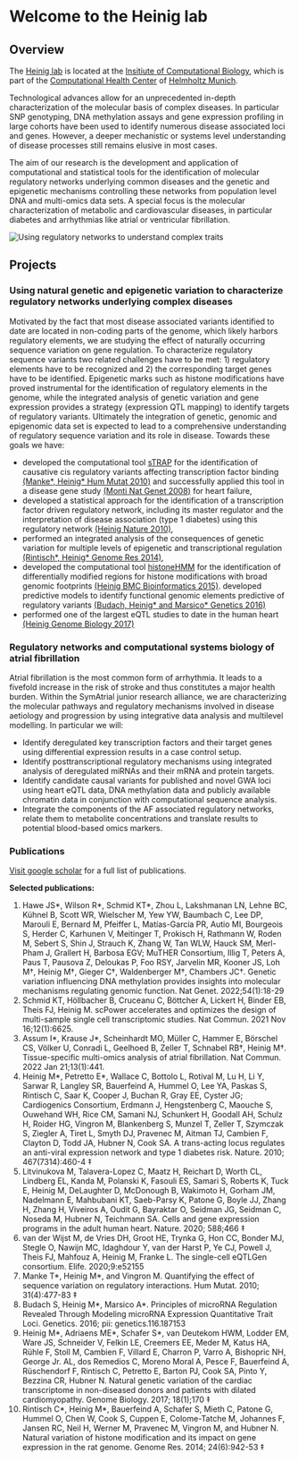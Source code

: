 # Welcome to the Heinig lab

## Overview

The [Heinig lab](https://www.helmholtz-munich.de/icb/research/groups/genetic-and-epigenetic-gene-regulation/projects/index.html) is located at the [Insitiute of Computational Biology](https://comp.bio), which is part of the [Computational Health Center](https://www.helmholtz-munich.de/computational-health-center/) of [Helmholtz Munich](https://www.helmholtz-munich.de/).

Technological advances allow for an unprecedented in-depth characterization of the molecular basis of complex diseases. In particular SNP genotyping, DNA methylation assays and gene expression profiling in large cohorts have been used to identify numerous disease associated loci and genes. However, a deeper mechanistic or systems level understanding of disease processes still remains elusive in most cases.

The aim of our research is the development and application of computational and statistical tools for the identification of molecular regulatory networks underlying common diseases and the genetic and epigenetic mechanisms controlling these networks from population level DNA and multi-omics data sets. A special focus is the molecular characterization of metabolic and cardiovascular diseases, in particular diabetes and arrhythmias like atrial or ventricular fibrillation.

![Using regulatory networks to understand complex traits](https://www.helmholtz-munich.de/fileadmin/ICB/Genetic_and_Epigenetic_Gene_Regulation/group_scheme_crop.png)

## Projects

### Using natural genetic and epigenetic variation to characterize regulatory networks underlying complex diseases

Motivated by the fact that most disease associated variants identified to date are located in non-coding parts of the genome, which likely harbors regulatory elements, we are studying the effect of naturally occurring sequence variation on gene regulation. To characterize regulatory sequence variants two related challenges have to be met: 1) regulatory elements have to be recognized and 2) the corresponding target genes have to be identified. Epigenetic marks such as histone modifications have proved instrumental for the identification of regulatory elements in the genome, while the integrated analysis of genetic variation and gene expression provides a strategy (expression QTL mapping) to identify targets of regulatory variants. Ultimately the integration of genetic, genomic and epigenomic data set is expected to lead to a comprehensive understanding of regulatory sequence variation and its role in disease. Towards these goals we have:

- developed the computational tool [sTRAP](http://trap.molgen.mpg.de/cgi-bin/home.cgi) for the identification of causative cis regulatory variants affecting transcription factor binding [(Manke*, Heinig* Hum Mutat 2010)](https://pubmed.ncbi.nlm.nih.gov/20127973/) and successfully applied this tool in a disease gene study [(Monti Nat Genet 2008)](https://pubmed.ncbi.nlm.nih.gov/18443590/) for heart failure,
- developed a statistical approach for the identification of a transcription factor driven regulatory network, including its master regulator and the interpretation of disease association (type 1 diabetes) using this regulatory network [(Heinig Nature 2010)](https://pubmed.ncbi.nlm.nih.gov/20827270/),
- performed an integrated analysis of the consequences of genetic variation for multiple levels of epigenetic and transcriptional regulation [(Rintisch*, Heinig* Genome Res 2014)](https://pubmed.ncbi.nlm.nih.gov/24793478/),
- developed the computational tool [histoneHMM](https://github.com/matthiasheinig/histoneHMM) for the identification of differentially modified regions for histone modifications with broad genomic footprints [(Heinig BMC Bioinformatics 2015)](https://pubmed.ncbi.nlm.nih.gov/25884684/).
 developed predictive models to identify functional genomic elements predictive of regulatory variants [(Budach, Heinig* and Marsico* Genetics 2016)](https://academic.oup.com/genetics/article/203/4/1629/6065860)
- performed one of the largest eQTL studies to date in the human heart [(Heinig Genome Biology 2017)](https://genomebiology.biomedcentral.com/articles/10.1186/s13059-017-1286-z)

### Regulatory networks and computational systems biology of atrial fibrillation

Atrial fibrillation is the most common form of arrhythmia. It leads to a fivefold increase in the risk of stroke and thus constitutes a major health burden. Within the SymAtrial junior research alliance, we are characterizing the molecular pathways and regulatory mechanisms involved in disease aetiology and progression by using integrative data analysis and multilevel modelling. In particular we will:

- Identify deregulated key transcription factors and their target genes using differential expression results in a case control setup.
- Identify posttranscriptional regulatory mechanisms using integrated analysis of deregulated miRNAs and their mRNA and protein targets. 
- Identify candidate causal variants for published and novel GWA loci using heart eQTL data, DNA methylation data and publicly available chromatin data in conjunction with computational sequence analysis.
- Integrate the components of the AF associated regulatory networks, relate them to metabolite concentrations and translate results to potential blood-based omics markers.

### Publications

[Visit google scholar](https://scholar.google.com/citations?user=Is48SCoAAAAJ&hl=en) for a full list of publications.

**Selected publications:**
1. Hawe JS*, Wilson R*, Schmid KT*, Zhou L, Lakshmanan LN, Lehne BC, Kühnel B, Scott WR, Wielscher M, Yew YW, Baumbach C, Lee DP, Marouli E, Bernard M, Pfeiffer L, Matías-García PR, Autio MI, Bourgeois S, Herder C, Karhunen V, Meitinger T, Prokisch H, Rathmann W, Roden M, Sebert S, Shin J, Strauch K, Zhang W, Tan WLW, Hauck SM, Merl-Pham J, Grallert H, Barbosa EGV; MuTHER Consortium, Illig T, Peters A, Paus T, Pausova Z, Deloukas P, Foo RSY, Jarvelin MR, Kooner JS, Loh M†, Heinig M†, Gieger C†, Waldenberger M†, Chambers JC†. Genetic variation influencing DNA methylation provides insights into molecular mechanisms regulating genomic function. Nat Genet. 2022;54(1):18-29
2. Schmid KT, Höllbacher B, Cruceanu C, Böttcher A, Lickert H, Binder EB, Theis FJ, Heinig M. scPower accelerates and optimizes the design of multi-sample single cell transcriptomic studies. Nat Commun. 2021 Nov 16;12(1):6625.
3. Assum I*, Krause J*, Scheinhardt MO, Müller C, Hammer E, Börschel CS, Völker U, Conradi L, Geelhoed B, Zeller T, Schnabel RB†, Heinig M†. Tissue-specific multi-omics analysis of atrial fibrillation. Nat Commun. 2022 Jan 21;13(1):441. 
4. Heinig M*, Petretto E*, Wallace C, Bottolo L, Rotival M, Lu H, Li Y, Sarwar R, Langley SR, Bauerfeind A, Hummel O, Lee YA, Paskas S, Rintisch C, Saar K, Cooper J, Buchan R, Gray EE, Cyster JG; Cardiogenics Consortium, Erdmann J, Hengstenberg C, Maouche S, Ouwehand WH, Rice CM, Samani NJ, Schunkert H, Goodall AH, Schulz H, Roider HG, Vingron M, Blankenberg S, Munzel T, Zeller T, Szymczak S, Ziegler A, Tiret L, Smyth DJ, Pravenec M, Aitman TJ, Cambien F, Clayton D, Todd JA, Hubner N, Cook SA. A trans-acting locus regulates an anti-viral expression network and type 1 diabetes risk. Nature. 2010; 467(7314):460-4 ‡
5. Litvinukova M, Talavera-Lopez C, Maatz H, Reichart D, Worth CL, Lindberg EL, Kanda M, Polanski K, Fasouli ES, Samari S, Roberts K, Tuck E, ​Heinig M​, DeLaughter D, McDonough B, Wakimoto H, Gorham JM, Nadelmann E, Mahbubani KT, Saeb-Parsy K, Patone G, Boyle JJ, Zhang H, Zhang H, Viveiros A, Oudit G, Bayraktar O, Seidman JG, Seidman C, Noseda M, Hubner N, Teichmann SA. Cells and gene expression programs in the adult human heart. Nature. 2020; 588;466 ‡
6. van der Wijst M, de Vries DH, Groot HE, Trynka G, Hon CC, Bonder MJ, Stegle O, Nawijn MC, Idaghdour Y, van der Harst P, Ye CJ, Powell J, Theis FJ, Mahfouz A, ​Heinig M​, Franke L. The single-cell eQTLGen consortium. ​Elife​. 2020;9:e52155
7. Manke T*, Heinig M*, and Vingron M. Quantifying the effect of sequence variation on regulatory interactions. Hum Mutat. 2010; 31(4):477-83  ‡
8. Budach S, Heinig M*, Marsico A*. Principles of microRNA Regulation Revealed Through Modeling microRNA Expression Quantitative Trait Loci. Genetics. 2016; pii: genetics.116.187153
9. Heinig M*, Adriaens ME*, Schafer S*, van Deutekom HWM, Lodder EM, Ware JS, Schneider V, Felkin LE, Creemers EE, Meder M, Katus HA, Rühle F, Stoll M, Cambien F, Villard E, Charron P, Varro A, Bishopric NH, George Jr. AL, dos Remedios C, Moreno Moral A, Pesce F, Bauerfeind A, Rüschendorf F, Rintisch C, Petretto E, Barton PJ, Cook SA, Pinto Y, Bezzina CR, Hubner N. Natural genetic variation of the cardiac transcriptome in non-diseased donors and patients with dilated cardiomyopathy. Genome Biology. 2017; 18(1);170 ‡
10. Rintisch C*, Heinig M*, Bauerfeind A, Schafer S, Mieth C, Patone G, Hummel O, Chen W, Cook S, Cuppen E, Colome-Tatche M, Johannes F, Jansen RC, Neil H, Werner M, Pravenec M, Vingron M, and Hubner N. Natural variation of histone modification and its impact on gene expression in the rat genome. Genome Res. 2014; 24(6):942-53 ‡

